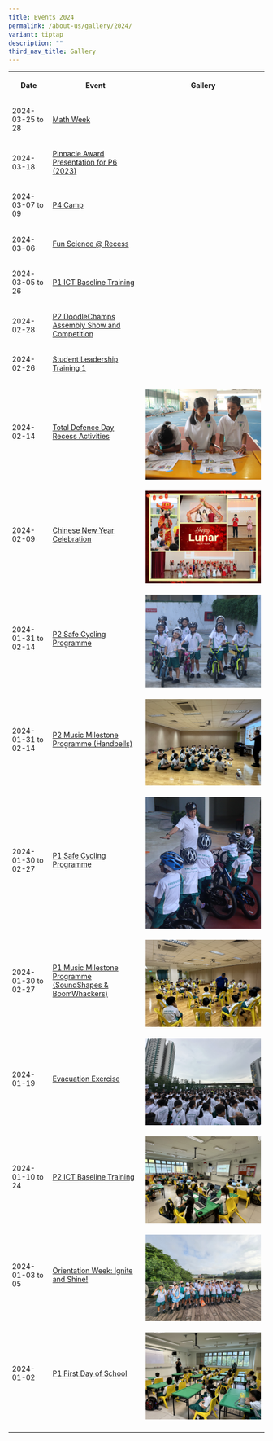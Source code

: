 ```yaml
---
title: Events 2024
permalink: /about-us/gallery/2024/
variant: tiptap
description: ""
third_nav_title: Gallery
---
```

<table>
<tbody>
<tr>
<th rowspan="1" colspan="1">
<p>Date</p>
</th>
<th rowspan="1" colspan="1">
<p>Event</p>
</th>
<th rowspan="1" colspan="1">
<p>Gallery</p>
</th>
</tr>
<tr>
<td rowspan="1" colspan="1">
<p>2024-03-25 to 28</p>
</td>
<td rowspan="1" colspan="1">
<p><a href="https://photos.app.goo.gl/HydMboEymyf1oh2bA" rel="noopener noreferrer nofollow" target="_blank">Math Week</a>
</p>
</td>
<td rowspan="1" colspan="1">
<p></p>
</td>
</tr>
<tr>
<td rowspan="1" colspan="1">
<p>2024-03-18</p>
</td>
<td rowspan="1" colspan="1">
<p><a href="https://photos.app.goo.gl/tjmJPoL2hSedKobD6" rel="noopener noreferrer nofollow" target="_blank">Pinnacle Award Presentation for P6 (2023)</a>
</p>
</td>
<td rowspan="1" colspan="1">
<p></p>
</td>
</tr>
<tr>
<td rowspan="1" colspan="1">
<p>2024-03-07 to 09</p>
</td>
<td rowspan="1" colspan="1">
<p><a href="https://photos.app.goo.gl/QK9u84v2x9eSthxP9" rel="noopener noreferrer nofollow" target="_blank">P4 Camp</a>
</p>
</td>
<td rowspan="1" colspan="1">
<p></p>
</td>
</tr>
<tr>
<td rowspan="1" colspan="1">
<p>2024-03-06</p>
</td>
<td rowspan="1" colspan="1">
<p><a href="https://photos.app.goo.gl/iCVtMsoCUcRyM4Z79" rel="noopener noreferrer nofollow" target="_blank">Fun Science @ Recess</a>
</p>
</td>
<td rowspan="1" colspan="1">
<p></p>
</td>
</tr>
<tr>
<td rowspan="1" colspan="1">
<p>2024-03-05 to 26</p>
</td>
<td rowspan="1" colspan="1">
<p><a href="https://photos.app.goo.gl/4oSw67NQzt8rzFQ58" rel="noopener noreferrer nofollow" target="_blank">P1 ICT Baseline Training</a>
</p>
</td>
<td rowspan="1" colspan="1">
<p></p>
</td>
</tr>
<tr>
<td rowspan="1" colspan="1">
<p>2024-02-28</p>
</td>
<td rowspan="1" colspan="1">
<p><a href="https://photos.app.goo.gl/2pp87b4u5uTRZroA7" rel="noopener noreferrer nofollow" target="_blank">P2 DoodleChamps Assembly Show and Competition</a>
</p>
</td>
<td rowspan="1" colspan="1">
<p></p>
</td>
</tr>
<tr>
<td rowspan="1" colspan="1">
<p>2024-02-26</p>
</td>
<td rowspan="1" colspan="1">
<p><a href="https://photos.app.goo.gl/DN9HKCSmnrptorin8" rel="noopener noreferrer nofollow" target="_blank">Student Leadership Training 1</a>
</p>
</td>
<td rowspan="1" colspan="1">
<p></p>
</td>
</tr>
<tr>
<td rowspan="1" colspan="1">
<p>2024-02-14</p>
</td>
<td rowspan="1" colspan="1">
<p><a href="https://photos.app.goo.gl/4rdz737W5NkaVYzm8" rel="noopener noreferrer nofollow" target="_blank">Total Defence Day Recess Activities</a>
</p>
</td>
<td rowspan="1" colspan="1">
<p></p>
<div class="isomer-image-wrapper">
<img style="width: 100%" height="auto" width="100%" alt="" src="/images/Gallery/2024/tdd recess.jpg">
</div>
</td>
</tr>
<tr>
<td rowspan="1" colspan="1">
<p>2024-02-09</p>
</td>
<td rowspan="1" colspan="1">
<p><a href="https://photos.app.goo.gl/gZkMnc363EVZyRk99" rel="noopener noreferrer nofollow" target="_blank">Chinese New Year Celebration</a>
</p>
</td>
<td rowspan="1" colspan="1">
<p></p>
<div class="isomer-image-wrapper">
<img style="width: 100%" height="auto" width="100%" alt="" src="/images/Gallery/2024/Chinese_New_Year_Photo_Collage_2024.jpg">
</div>
</td>
</tr>
<tr>
<td rowspan="1" colspan="1">
<p>2024-01-31 to 02-14</p>
</td>
<td rowspan="1" colspan="1">
<p><a href="https://photos.app.goo.gl/b3jSzDHRbPbWWbev5" rel="noopener noreferrer nofollow" target="_blank">P2 Safe Cycling Programme</a>
</p>
</td>
<td rowspan="1" colspan="1">
<p></p>
<div class="isomer-image-wrapper">
<img style="width: 100%" height="auto" width="100%" alt="" src="/images/Gallery/2024/p2 safe cycling.jpg">
</div>
</td>
</tr>
<tr>
<td rowspan="1" colspan="1">
<p>2024-01-31 to 02-14</p>
</td>
<td rowspan="1" colspan="1">
<p><a href="https://photos.app.goo.gl/wTdjHDZvvFe9fL6Z6" rel="noopener noreferrer nofollow" target="_blank">P2 Music Milestone Programme (Handbells)</a>
</p>
</td>
<td rowspan="1" colspan="1">
<p></p>
<div class="isomer-image-wrapper">
<img style="width: 100%" height="auto" width="100%" alt="" src="/images/Gallery/2024/p2 music milestone.jpg">
</div>
</td>
</tr>
<tr>
<td rowspan="1" colspan="1">
<p>2024-01-30 to 02-27</p>
</td>
<td rowspan="1" colspan="1">
<p><a href="https://photos.app.goo.gl/AQG1tVsg6bi9BhDM8" rel="noopener noreferrer nofollow" target="_blank">P1 Safe Cycling Programme</a>
</p>
</td>
<td rowspan="1" colspan="1">
<p></p>
<div class="isomer-image-wrapper">
<img style="width: 100%" height="auto" width="100%" alt="" src="/images/Gallery/2024/p1 safe cycling.jpg">
</div>
</td>
</tr>
<tr>
<td rowspan="1" colspan="1">
<p>2024-01-30 to 02-27</p>
</td>
<td rowspan="1" colspan="1">
<p><a href="https://photos.app.goo.gl/pE2wR9ZMegk3CrzN7" rel="noopener noreferrer nofollow" target="_blank">P1 Music Milestone Programme (SoundShapes &amp; BoomWhackers)</a>
</p>
</td>
<td rowspan="1" colspan="1">
<p></p>
<div class="isomer-image-wrapper">
<img style="width: 100%" height="auto" width="100%" alt="" src="/images/Gallery/2024/p1 music milestone.jpg">
</div>
</td>
</tr>
<tr>
<td rowspan="1" colspan="1">
<p>2024-01-19</p>
</td>
<td rowspan="1" colspan="1">
<p><a href="https://photos.app.goo.gl/HXqLDvAnbvkssG968" rel="noopener noreferrer nofollow" target="_blank">Evacuation Exercise</a>
</p>
</td>
<td rowspan="1" colspan="1">
<p></p>
<div class="isomer-image-wrapper">
<img style="width: 100%" height="auto" width="100%" alt="" src="/images/Gallery/2024/evacuation exercise.jpg">
</div>
</td>
</tr>
<tr>
<td rowspan="1" colspan="1">
<p>2024-01-10 to 24</p>
</td>
<td rowspan="1" colspan="1">
<p><a href="https://photos.app.goo.gl/cqey51Je6af2squu8" rel="noopener noreferrer nofollow" target="_blank">P2 ICT Baseline Training</a>
</p>
</td>
<td rowspan="1" colspan="1">
<p></p>
<div class="isomer-image-wrapper">
<img style="width: 100%" height="auto" width="100%" alt="" src="/images/Gallery/2024/p2 ict .jpg">
</div>
</td>
</tr>
<tr>
<td rowspan="1" colspan="1">
<p>2024-01-03 to 05</p>
</td>
<td rowspan="1" colspan="1">
<p><a href="https://photos.app.goo.gl/akrXFKePCR116Jy49" rel="noopener noreferrer nofollow" target="_blank">Orientation Week: Ignite and Shine!</a>
</p>
</td>
<td rowspan="1" colspan="1">
<p></p>
<div class="isomer-image-wrapper">
<img style="width: 100%" height="auto" width="100%" alt="" src="/images/Gallery/2024/WhatsApp_Image_2024_01_08_at_20_57_55__2_.jpeg">
</div>
</td>
</tr>
<tr>
<td rowspan="1" colspan="1">
<p>2024-01-02</p>
</td>
<td rowspan="1" colspan="1">
<p><a href="https://photos.app.goo.gl/MtEBinDXUSbnZuDCA" rel="noopener noreferrer nofollow" target="_blank">P1 First Day of School</a>
</p>
</td>
<td rowspan="1" colspan="1">
<p></p>
<div class="isomer-image-wrapper">
<img style="width: 100%" height="auto" width="100%" alt="" src="/images/Gallery/2024/IMG_4153.JPG">
</div>
</td>
</tr>
<tr>
<td rowspan="1" colspan="1">
<p></p>
</td>
<td rowspan="1" colspan="1">
<p></p>
</td>
<td rowspan="1" colspan="1">
<p></p>
</td>
</tr>
</tbody>
</table>
<p></p>